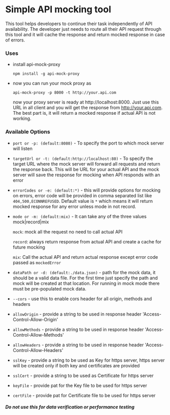 # Simple API mocking tool

This tool helps developers to continue their task independently of API availability. The developer just needs to route all their API request through this tool and it will cache the response and return mocked response in case of errors.

### Uses

- install api-mock-proxy

  `npm install -g api-mock-proxy`

- now you can run your mock proxy as

  `api-mock-proxy -p 8000 -t http://your.api.com`

  now your proxy server is ready at http://localhost:8000. Just use this URL in all client and you will get the response from http://your.api.com. The best part is, it will return a mocked response if actual API is not working.

### Available Options

- `port or -p: (default:8080)` -
  To specify the port to which mock server will listen

- `targetUrl or -t: (default:http://localhost:80)` -
  To specify the target URL where the mock server will forward all requests and return the response back. This will be URL for your actual API and the mock server will save the response for mocking when API responds with an error

- `errorCodes or -e: (default:*)` -
  this will provide options for mocking on errors, error code will be provided in comma separated list like `404,500,ECONNREFUSED`. Default value is `*` which means it will return mocked response for any error unless mode in not record.

- `mode or -m: (default:mix)` -
  It can take any of the three values mock|record|mix

  `mock`: mock all the request no need to call actual API

  `record`: always return response from actual API and create a cache for future mocking

  `mix`: Call the actual API and return actual response except error code passed as `mockedError`

- `dataPath or -d: (default:./data.json)` -
  path for the mock data, it should be a valid data file.
  For the first time just specify the path and mock will be created at that location.
  For running in mock mode there must be pre-populated mock data.

- `--cors` -
  use this to enable cors header for all origin, methods and headers

- `allowOrigin` -
  provide a string to be used in response header 'Access-Control-Allow-Origin'

- `allowMethods` -
  provide a string to be used in response header 'Access-Control-Allow-Methods'

- `allowHeaders` -
  provide a string to be used in response header 'Access-Control-Allow-Headers'

- `sslKey` -
  provide a string to be used as Key for https server, https server will be created only if both key and certificates are provided

- `sslCert` -
  provide a string to be used as Certificate for https server

- `keyFile` -
  provide pat for the Key file to be used for https server

- `certFile` -
  provide pat for Certificate file to be used for https server

##### Do not use this for data verification or performance testing

